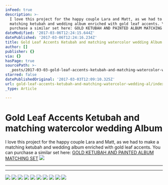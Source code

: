 ```yaml
---
inFeed: true
description: >-
  I love this project for the happy couple Lara and Matt, as we had to make a
  matching ketubah and wedding album enriched with gold leaf accents. You can
  purchase a similar set here: GOLD KETUBAH AND PAINTED ALBUM MATCHING SET
dateModified: '2017-03-06T12:24:15.644Z'
datePublished: '2017-03-06T12:24:16.234Z'
title: Gold Leaf Accents Ketubah and matching watercolor wedding Album
author: []
publisher: {}
via: {}
hasPage: true
sourcePath: >-
  _posts/2017-03-03-gold-leaf-accents-ketubah-and-matching-watercolor-wedding-al.md
starred: false
datePublishedOriginal: '2017-03-03T12:09:10.325Z'
url: gold-leaf-accents-ketubah-and-matching-watercolor-wedding-al/index.html
_type: Article

---
```

# Gold Leaf Accents Ketubah and matching watercolor wedding Album

I love this project for the happy couple Lara and Matt, as we had to make a matching ketubah and wedding album enriched with gold leaf accents. You can purchase a similar set here: [GOLD KETUBAH AND PAINTED ALBUM MATCHING SET][0]
![](https://the-grid-user-content.s3-us-west-2.amazonaws.com/af296255-dc48-4f3b-8e1c-8da55cc30db5.jpg)

---

---

![](https://the-grid-user-content.s3-us-west-2.amazonaws.com/924c455b-9b8e-42d7-8802-4e64d95bb4c4.jpg)
![](https://the-grid-user-content.s3-us-west-2.amazonaws.com/54d0908f-f4a0-4360-b6da-d023d69b2312.jpg)
![](https://the-grid-user-content.s3-us-west-2.amazonaws.com/20644d86-a938-4b26-8ef6-0b4203147a8b.jpg)
![](https://the-grid-user-content.s3-us-west-2.amazonaws.com/7d7645c8-a643-454f-bca3-fc94c6434060.jpg)
![](https://the-grid-user-content.s3-us-west-2.amazonaws.com/aaceb46e-f2fb-488d-92f1-63d7ebb35f2b.jpg)
![](https://the-grid-user-content.s3-us-west-2.amazonaws.com/c75d1a6b-62f3-4969-b20b-3e261af04db9.jpg)
![](https://the-grid-user-content.s3-us-west-2.amazonaws.com/1c187200-d0eb-453b-beff-8cad7e5e28f0.jpg)
![](https://the-grid-user-content.s3-us-west-2.amazonaws.com/d95823b5-4933-456f-9317-f24f8bda8956.jpg)
![](https://the-grid-user-content.s3-us-west-2.amazonaws.com/b0d51606-e4e2-4fc2-b438-8ba1283ac563.jpg)
![](https://the-grid-user-content.s3-us-west-2.amazonaws.com/e5250d32-3be7-4567-8a3c-e9ecac619217.jpg)

[0]: https://www.onceuponapaper.net/collections/sets/products/gold-ketubah-and-painted-album-matching-set-tree-of-life-modern-ketubah-art